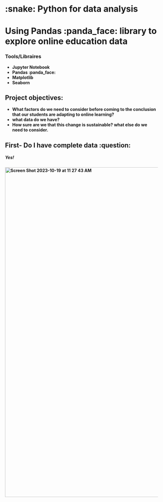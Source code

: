 
<h1><b> :snake: Python for data analysis<b></h1>  

<h1>Using Pandas :panda_face:  library to explore online education data</h1>

<h3>Tools/Libraires</h3>
<ul>
 <li>Jupyter Notebook</li>
 <li>Pandas :panda_face:</li>
 <li>Matplotlib</li>
 <li>Seaborn</li>
</ul>

 <h2>Project objectives:</h2>
<ul> 
<li>What factors do we need to consider before coming to the conclusion that our students are adapting to online learning?</li> 
<li>what data do we have? </li>
<li>How sure are we that this change is sustainable? what else do we need to consider.</li>
</ul>

<h2>First- Do I have complete data :question:</h2>

<h5> Yes!</h5>

<img width="1089" alt="Screen Shot 2023-10-19 at 11 27 43 AM" src="https://github.com/DataFairy-FeliciaM/Exploratory-Data-Analysis-with-Python-Panda--Project/assets/119903285/48acf2e1-eb40-438e-a3fb-0d6d8bf4a159">
